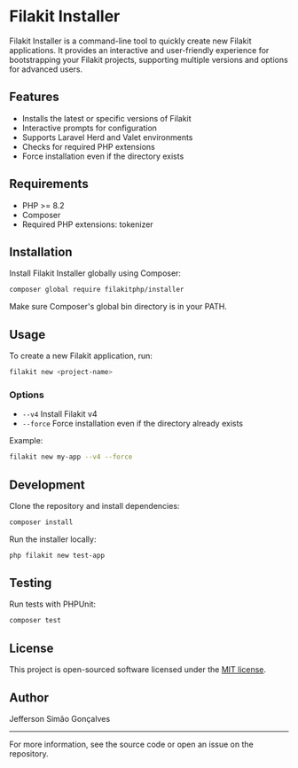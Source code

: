 # Filakit Installer

Filakit Installer is a command-line tool to quickly create new Filakit applications. It provides an interactive and user-friendly experience for bootstrapping your Filakit projects, supporting multiple versions and options for advanced users.

## Features

- Installs the latest or specific versions of Filakit
- Interactive prompts for configuration
- Supports Laravel Herd and Valet environments
- Checks for required PHP extensions
- Force installation even if the directory exists

## Requirements

- PHP >= 8.2
- Composer
- Required PHP extensions: tokenizer

## Installation

Install Filakit Installer globally using Composer:

```bash
composer global require filakitphp/installer
```

Make sure Composer's global bin directory is in your PATH.

## Usage

To create a new Filakit application, run:

```bash
filakit new <project-name>
```

### Options

- `--v4`      Install Filakit v4
- `--force`   Force installation even if the directory already exists

Example:

```bash
filakit new my-app --v4 --force
```

## Development

Clone the repository and install dependencies:

```bash
composer install
```

Run the installer locally:

```bash
php filakit new test-app
```

## Testing

Run tests with PHPUnit:

```bash
composer test
```

## License

This project is open-sourced software licensed under the [MIT license](LICENSE).

## Author

Jefferson Simão Gonçalves

---

For more information, see the source code or open an issue on the repository.
